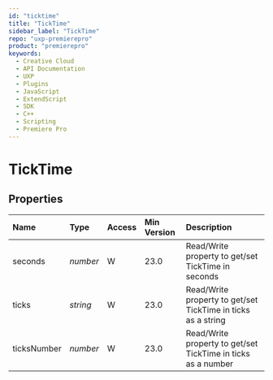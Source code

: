 ```yaml
---
id: "ticktime"
title: "TickTime"
sidebar_label: "TickTime"
repo: "uxp-premierepro"
product: "premierepro"
keywords:
  - Creative Cloud
  - API Documentation
  - UXP
  - Plugins
  - JavaScript
  - ExtendScript
  - SDK
  - C++
  - Scripting
  - Premiere Pro
---
```


# TickTime

## Properties

| Name | Type | Access | Min Version | Description |
| :------ | :------ | :------ | :------ | :------ |
| seconds | *number* | W | 23.0 | Read/Write property to get/set TickTime in seconds |
| ticks | *string* | W | 23.0 | Read/Write property to get/set TickTime in ticks as a string |
| ticksNumber | *number* | W | 23.0 | Read/Write property to get/set TickTime in ticks as a number |
